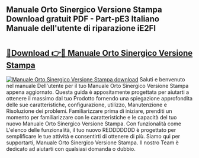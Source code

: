 ## Manuale Orto Sinergico Versione Stampa Download gratuit PDF - Part-pE3 Italiano Manuale dell'utente di riparazione iE2FI

# <h2><a href="http://dfb8vq.blite.top/?on=Manuale+Orto+Sinergico+Versione+Stampa">🔗Download 👉🔴 Manuale Orto Sinergico Versione Stampa</a></h2>

[![Manuale Orto Sinergico Versione Stampa download](https://i.imgur.com/lujVjoI.png)](http://dfb8vq.blite.top/?on=Manuale+Orto+Sinergico+Versione+Stampa)
Saluti e benvenuto nel manuale Dell'utente per il tuo Manuale Orto Sinergico Versione Stampa appena aggiornato. Questa guida è appositamente progettata per aiutarti a ottenere il massimo dal tuo Prodotto fornendo una spiegazione approfondita delle sue caratteristiche, configurazione, utilizzo, Manutenzione e Risoluzione dei problemi. Familiarizzare prima di iniziare, prenditi un momento per familiarizzare con le caratteristiche e le capacità del tuo nuovo Manuale Orto Sinergico Versione Stampa. Con funzionalità come L'elenco delle funzionalità, il tuo nuovo REDDDDDDD è progettato per semplificare le tue attività e consentirti di ottenere di più. Siamo qui per supportarti, Manuale Orto Sinergico Versione Stampa. Il nostro Team è dedicato ad aiutarti con qualsiasi domanda o dubbio.
